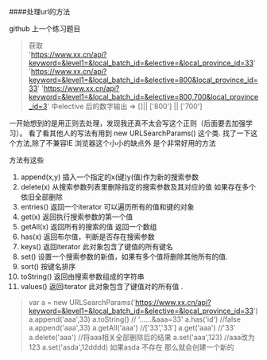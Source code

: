 ####处理url的方法

github 上一个练习题目 
> 获取  
'https://www.xx.cn/api?keyword=&level1=&local_batch_id=&elective=&local_province_id=33'
'https://www.xx.cn/api?keyword=&level1=&local_batch_id=&elective=800&local_province_id=33'
'https://www.xx.cn/api?keyword=&level1=&local_batch_id=&elective=800,700&local_province_id=3'
中elective 后的数字输出 => []|| ['800'] || ['700']

一开始想到的是用正则去处理，发现我还真不太会写这个正则（后面要去加强学习）。 看了看其他人的写法有用到 new URLSearchParams() 这个类.
找了一下这个方法,除了不兼容IE 浏览器这个小小的缺点外 是个非常好用的方法

方法有这些
1. append(x,y) 插入一个指定的x(键)y(值)作为新的搜索参数
2. delete(x) 从搜索参数列表里删除指定的搜索参数及其对应的值 如果存在多个依旧全部删除
3. entries() 返回一个iterator 可以遍历所有的值和键的对象
4. get(x) 返回执行搜索参数的第一个值 
5. getAll(x) 返回所有的搜索的值 返回一个数组
6. has(x) 返回布尔值，判断是否存在搜索参数
7. keys() 返回iterator 此对象包含了键值的所有键名
8. set() 设置一个搜索参数的新值，如果有多个值将删除其他所有的值.
9. sort() 按键名排序
10. toString() 返回由搜索参数组成的字符串
11. values() 返回iterator 此对象包含了键值对的所有值 .



> var a  = new URLSearchParams('https://www.xx.cn/api?keyword=&level1=&local_batch_id=&elective=&local_province_id=33')
a.append('aaa',33) 
a.toString()   // '......&aaa=33'
a.has('id')   //false
a.append('aaa',33) 
a.getAll('aaa')  //['33','33']
a.get('aaa')  //'33'
a.delete('aaa')  //将aaa相关全部删除后的结果 
a.set('aaa',123)  //aaa改为123 
a.set('asda',12dddd)  如果asda 不存在 那么就会创建一个新的